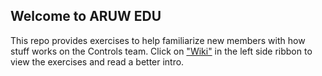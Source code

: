 ## Welcome to ARUW EDU
This repo provides exercises to help familiarize new members with how stuff works on the Controls team. Click on ["Wiki"](https://gitlab.com/aruw/controls/aruw-edu/-/wikis/home) in the left side ribbon to view the exercises and read a better intro.